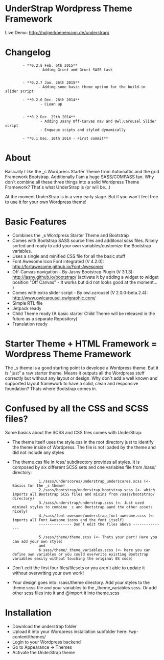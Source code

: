 UnderStrap Wordpress Theme Framework
===

Live Demo: http://holgerkoenemann.de/understrap/

Changelog
=
            - **0.2.8 Feb. 6th 2015**
                   - Adding Grunt and Grunt SASS task


            - **0.2.7 Jan. 26th 2015**
                   - Adding some basic theme option for the build-in slider script

            - **0.2.6 Dec. 28th 2014**
                    - CLean up
                    
                    
            - **0.2 Dec. 22th 2014**
                    - Adding Jasny Off-Canvas nav and Owl.Carousel Slider script
                    - Enqueue scipts and styled dynamically
                                   
            - **0.1 Dec. 10th 2014 - First commit**

About
=
Basically I like the _s Wordpress Starter Theme from Automattic and the grid Framework Bootstrap. Additionally I´am a huge SASS/COMPASS fan. Why don´t combine all these three things into a solid Wordpress Theme Framework?
That´s what UnderStrap is (or will be...)

At the moment UnderStrap is in a very early stage. But if you wan´t feel free to use it for your own Wordpress theme!

Basic Features
=
- Combines the _s Wordpress Starter Theme and Bootstrap
- Comes with Bootstrap SASS source files and additonal scss files. Nicely sorted and ready to add your own variables/customize the Bootstrap variables.
- Uses a single and minified CSS file for all the basic stuff
- Font Awesome Icon Font integrated (V 4.2.0): http://fortawesome.github.io/Font-Awesome/
- Off-Canvas navigation - By Jasny Bootstrap Plugin (V 3.1.3): http://jasny.github.io/bootstrap/
(activate it by adding a widget to widget position "Off Canvas" - It works but did not looks good at the moment... )
- Comes with extra slider script - By owl.carousel (V 2.0.0-beta.2.4): http://www.owlcarousel.owlgraphic.com/
- Simple RTL file
- Jetpack ready
- Child Theme ready (A basic starter Child Theme will be released in the future as a separate Repository)
- Translation ready

Starter Theme + HTML Framework = Wordpress Theme Framework
=
The _s theme is a good starting point to develope a Wordpress theme. But it is "just" a raw starter theme. Means it outputs all the Wordpress stuff correctly but without any layout or design.
Why don´t add a well known and supported layout framework to have a solid, clean and responsive foundation? Thats where Bootstrap comes in.

Confused by all the CSS and SCSS files?
=
Some basics about the SCSS and CSS files comes with UnderStrap:
- The theme itself uses the style.css in the root directory just to identify the theme inside of Wordpress. The file is not loaded by the theme and did not include any styles
- The theme.css file in /css/ subdirectory provides all styles. It is composed by six different SCSS sets and one variables file from /sass/ directory:

                  1./sass/underscores/understrap_underscores.scss (<- Basics for the _s theme)
                  2./sass/bootstrap/understrap_bootstrap.scss (<- which imports all Bootstrap SCSS files and mixins from /sass/bootstrap/ directory)
                  3./sass/understrap/understrap.scss (<- Just used minimal styles to combine _s and Bootstrap aand the other assets nicely)
                  4./sass/font-awesome/understrap_font-awesome.scss (<-imports all Font Awesome icons and the font itself)
                  --------------- Don´t edit the files above --------------- 
                  
                  5./sass/theme/theme.scss (<- Thats your part! Here you can add your own style) 
                  and
                  6.sass/theme/_theme_variables.scss (<- here you can define own variables or you could overwrite existing Bootstrap variables easily without touching the original BS code)

- Don´t edit the first four files/filesets or you aren´t able to update it without overwriting your own work!
- Your design goes into: /sass/theme directory. Add your styles to the theme.scss file and your variables to the _theme_variables.scss. Or add other scss files into it and @import it into theme.scss

Installation
=
- Download the understrap folder
- Upload it into your Wordpress installation subfolder here: /wp-content/themes/
- Login to your Wordpress backend 
- Go to Appearance -> Themes
- Activate the UnderStrap theme
